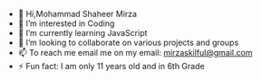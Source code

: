 - 👋 Hi,Mohammad Shaheer Mirza
-  👀 I’m interested in Coding
- 🌱 I’m currently learning JavaScript
- 💞️ I’m looking to collaborate on various projects and groups
- 📫 To reach me email me on my email: mirzaskilful@gmail.com 
- ⚡ Fun fact: I am only 11 years old and in 6th Grade

<!---
nerdcodingmaster/nerdcodingmaster is a ✨ special ✨ repository because its `README.md` (this file) appears on your GitHub profile.
You can click the Preview link to take a look at your changes.
--->
